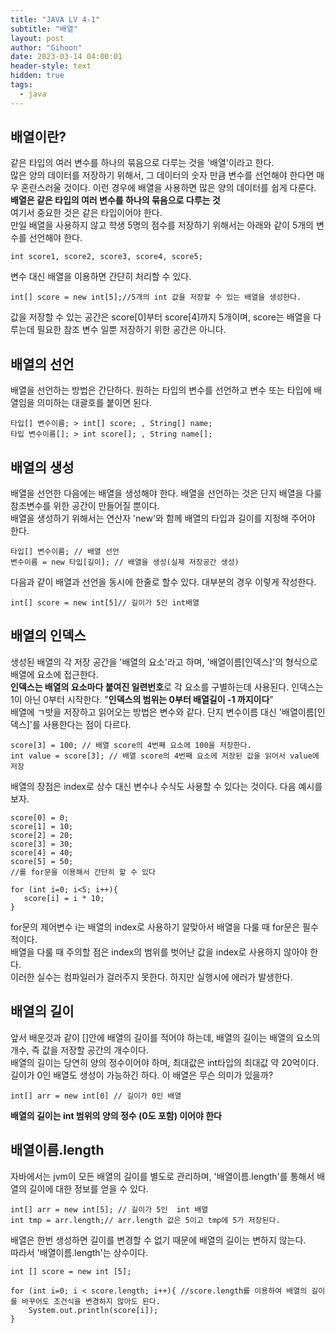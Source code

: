 ```yaml
---
title: "JAVA LV 4-1"
subtitle: "배열"
layout: post
author: "Gihoon"
date: 2023-03-14 04:00:01
header-style: text
hidden: true
tags:
  - java
---
```

## 배열이란?
같은 타입의 여러 변수를 하나의 묶음으로 다루는 것을 '배열'이라고 한다.   
많은 양의 데이터를 저장하기 위해서, 그 데이터의 숫자 만큼 변수를 선언해야 한다면 매우 혼란스러울 것이다.
이런 경우에 배열을 사용하면 많은 양의 데이터를 쉽게 다룬다.  
**배열은 같은 타입의 여러 변수를 하나의 묶음으로 다루는 것**  
여기서 중요한 것은 같은 타입이어야 한다.  
만일 배열을 사용하지 않고 학생 5명의 점수를 저장하기 위해서는 아래와 같이 5개의 변수를 선언해야 한다.  
```
int score1, score2, score3, score4, score5;
```  
변수 대신 배열을 이용하면 간단히 처리할 수 있다.  
```
int[] score = new int[5];//5개의 int 값을 저장할 수 있는 배열을 생성한다.
```  
값을 저장할 수 있는 공간은 score[0]부터 score[4]까지 5개이며, score는 배열을 다루는데 필요한 참조 변수 일뿐 저장하기 위한 공간은 아니다.  

## 배열의 선언
배열을 선언하는 방법은 간단하다. 원하는 타입의 변수를 선언하고 변수 또는 타입에 배열임을 의미하는 대괄호를 붙이면 된다.  
```
타입[] 변수이름; > int[] score; , String[] name;
타입 변수이름[]; > int score[]; , String name[];
```  

## 배열의 생성
배열을 선언한 다음에는 배열을 생성해야 한다. 배열을 선언하는 것은 단지 배열을 다룰 참조변수를 위한 공간이 만들어질 뿐이다.  
배열을 생성하기 위해서는 연산자 'new'와 함께 배열의 타입과 길이를 지정해 주어야 한다.  
```
타입[] 변수이름; // 배열 선언
변수이름 = new 타입[길이]; // 배열을 생성(실제 저장공간 생성)
```  
다음과 같이 배열과 선언을 동시에 한줄로 할수 있다. 대부분의 경우 이렇게 작성한다.  
```
int[] score = new int[5]// 길이가 5인 int배열
```  

## 배열의 인덱스
생성된 배열의 각 저장 공간을 '배열의 요소'라고 하며, '배열이름[인덱스]'의 형식으로 배열에 요소에 접근한다.  
**인덱스는 배열의 요소마다 붙여진 일련번호**로 각 요소를 구별하는데 사용된다. 인덱스는 1이 아닌 0부터 시작한다.
"**인덱스의 범위는 0부터 배열길이 -1 까지이다**"  
배열에 ㄱ밧을 저장하고 읽어오는 방법은 변수와 같다. 단지 변수이름 대신 '배열이름[인덱스]'를 사용한다는 점이 다르다.  
```
score[3] = 100; // 배열 score의 4번째 요소에 100을 저장한다.
int value = score[3]; // 배열 score의 4번째 요소에 저장된 값을 읽어서 value에 저장
```  
배열의 장점은 index로 상수 대신 변수나 수식도 사용할 수 있다는 것이다. 다음 예시를 보자.  
```
score[0] = 0;
score[1] = 10;
score[2] = 20;
score[3] = 30;
score[4] = 40;
score[5] = 50;
//를 for문을 이용해서 간단히 할 수 있다

for (int i=0; i<5; i++){
   score[i] = i * 10;
}
```  
for문의 제어변수 i는 배열의 index로 사용하기 알맞아서 배열을 다룰 때 for문은 필수적이다.  
배열을 다룰 때 주의할 점은 index의 범위를 벗어난 값을 index로 사용하지 않아야 한다.  
이러한 실수는 컴파일러가 걸러주지 못한다. 하지만 실행시에 에러가 발생한다.  
## 배열의 길이
앞서 배운것과 같이 []안에 배열의 길이를 적어야 하는데, 배열의 길이는 배열의 요소의 개수, 즉 값을 저장할 공간의 개수이다.  
배열의 길이는 당연히 양의 정수이어야 하며, 최대값은 int타입의 최대값 약 20억이다.  
길이가 0인 배열도 생성이 가능하긴 하다. 이 배열은 무슨 의미가 있을까?  
```
int[] arr = new int[0] // 길이가 0인 배열
```  
**배열의 길이는 int 범위의 양의 정수 (0도 포함) 이어야 한다**  

## 배열이름.length
자바에서는 jvm이 모든 배열의 길이를 별도로 관리하며, '배열이름.length'를 통해서 배열의 길이에 대한 정보를 얻을 수 있다.  
```
int[] arr = new int[5]; // 길이가 5인  int 배열
int tmp = arr.length;// arr.length 값은 5이고 tmp에 5가 저장된다.
```  
배열은 한번 생성하면 길이를 변경할 수 없기 때문에 배열의 길이는 변하지 않는다.  
따라서 '배열이름.length'는 상수이다.  
```
int [] score = new int [5];

for (int i=0; i < score.length; i++){ //score.length를 이용하여 배열의 길이를 바꾸어도 조건식을 변경하지 않아도 된다.
	System.out.println(score[i]);
}
```
